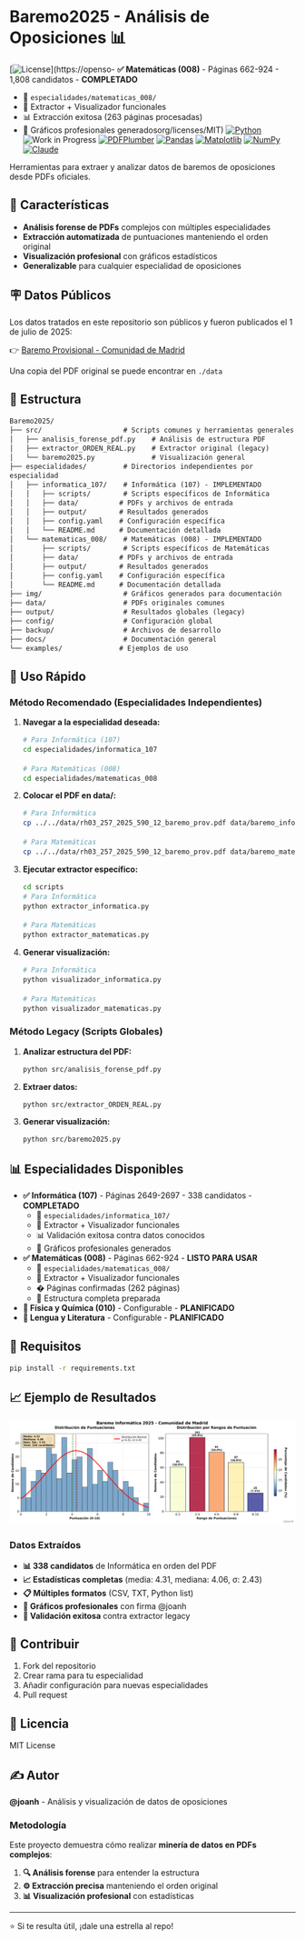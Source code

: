 # Baremo2025 - Análisis de Oposiciones 📊

[![License](https://img.shields.io/badge/license-MIT-blue.svg)](https://openso- **✅ Matemáticas (008)** - Páginas 662-924 - 1,808 candidatos - **COMPLETADO**
  - 📁 `especialidades/matematicas_008/`
  - 🔧 Extractor + Visualizador funcionales
  - 📊 Extracción exitosa (263 páginas procesadas)
  - 🎨 Gráficos profesionales generadosorg/licenses/MIT)
[![Python](https://img.shields.io/badge/python-3.8%2B-blue.svg)](https://www.python.org/)
![Work in Progress](https://img.shields.io/badge/status-work%20in%20progress-orange.svg)
[![PDFPlumber](https://img.shields.io/badge/pdfplumber-0.7%2B-green.svg)](https://github.com/jsvine/pdfplumber)
[![Pandas](https://img.shields.io/badge/pandas-1.3%2B-150458.svg)](https://pandas.pydata.org/)
[![Matplotlib](https://img.shields.io/badge/matplotlib-3.5%2B-11557c.svg)](https://matplotlib.org/)
[![NumPy](https://img.shields.io/badge/numpy-1.21%2B-013243.svg)](https://numpy.org/)
[![Claude](https://img.shields.io/badge/AI_Assistant-Claude_Sonnet_4.0-8A2BE2.svg)](https://www.anthropic.com/claude)

Herramientas para extraer y analizar datos de baremos de oposiciones desde PDFs oficiales.

## 🎯 Características

- **Análisis forense de PDFs** complejos con múltiples especialidades
- **Extracción automatizada** de puntuaciones manteniendo el orden original  
- **Visualización profesional** con gráficos estadísticos
- **Generalizable** para cualquier especialidad de oposiciones

## 🪧 Datos Públicos

Los datos tratados en este repositorio son públicos y fueron publicados el 1 de julio de 2025:

👉 [Baremo Provisional - Comunidad de Madrid](https://www.comunidad.madrid/sites/default/files/doc/educacion/rh03/rh03_257_2025_590_12_baremo_prov.pdf)

Una copia del PDF original se puede encontrar en `./data`

## 📁 Estructura

```
Baremo2025/
├── src/                    # Scripts comunes y herramientas generales
│   ├── analisis_forense_pdf.py    # Análisis de estructura PDF
│   ├── extractor_ORDEN_REAL.py    # Extractor original (legacy)
│   └── baremo2025.py              # Visualización general
├── especialidades/         # Directorios independientes por especialidad
│   ├── informatica_107/    # Informática (107) - IMPLEMENTADO
│   │   ├── scripts/        # Scripts específicos de Informática
│   │   ├── data/          # PDFs y archivos de entrada
│   │   ├── output/        # Resultados generados
│   │   ├── config.yaml    # Configuración específica
│   │   └── README.md      # Documentación detallada
│   └── matematicas_008/    # Matemáticas (008) - IMPLEMENTADO
│       ├── scripts/        # Scripts específicos de Matemáticas
│       ├── data/          # PDFs y archivos de entrada
│       ├── output/        # Resultados generados
│       ├── config.yaml    # Configuración específica
│       └── README.md      # Documentación detallada
├── img/                    # Gráficos generados para documentación
├── data/                   # PDFs originales comunes
├── output/                 # Resultados globales (legacy)
├── config/                 # Configuración global
├── backup/                 # Archivos de desarrollo
├── docs/                   # Documentación general
└── examples/              # Ejemplos de uso
```

## 🚀 Uso Rápido

### Método Recomendado (Especialidades Independientes)

1. **Navegar a la especialidad deseada:**
   ```bash
   # Para Informática (107)
   cd especialidades/informatica_107
   
   # Para Matemáticas (008)
   cd especialidades/matematicas_008
   ```

2. **Colocar el PDF en data/:**
   ```bash
   # Para Informática
   cp ../../data/rh03_257_2025_590_12_baremo_prov.pdf data/baremo_informatica_107_2025.pdf
   
   # Para Matemáticas
   cp ../../data/rh03_257_2025_590_12_baremo_prov.pdf data/baremo_matematicas_008_2025.pdf
   ```

3. **Ejecutar extractor específico:**
   ```bash
   cd scripts
   # Para Informática
   python extractor_informatica.py
   
   # Para Matemáticas
   python extractor_matematicas.py
   ```

4. **Generar visualización:**
   ```bash
   # Para Informática
   python visualizador_informatica.py
   
   # Para Matemáticas
   python visualizador_matematicas.py
   ```

### Método Legacy (Scripts Globales)

1. **Analizar estructura del PDF:**
   ```bash
   python src/analisis_forense_pdf.py
   ```

2. **Extraer datos:**
   ```bash  
   python src/extractor_ORDEN_REAL.py
   ```

3. **Generar visualización:**
   ```bash
   python src/baremo2025.py
   ```

## 📊 Especialidades Disponibles

- **✅ Informática (107)** - Páginas 2649-2697 - 338 candidatos - **COMPLETADO**
  - 📁 `especialidades/informatica_107/`
  - 🔧 Extractor + Visualizador funcionales
  - 📊 Validación exitosa contra datos conocidos
  - 🎨 Gráficos profesionales generados
- **✅ Matemáticas (008)** - Páginas 662-924 - **LISTO PARA USAR**
  - 📁 `especialidades/matematicas_008/`
  - 🔧 Extractor + Visualizador funcionales
  - � Páginas confirmadas (262 páginas)
  - 🎨 Estructura completa preparada
- **🔧 Física y Química (010)** - Configurable - **PLANIFICADO**
- **🔧 Lengua y Literatura** - Configurable - **PLANIFICADO**

## 🔧 Requisitos

```bash
pip install -r requirements.txt
```

## 📈 Ejemplo de Resultados

![Análisis Informática 2025](img/baremo_informatica_107_2025.png)

### Datos Extraídos

- **📊 338 candidatos** de Informática en orden del PDF
- **📈 Estadísticas completas** (media: 4.31, mediana: 4.06, σ: 2.43)
- **📋 Múltiples formatos** (CSV, TXT, Python list)
- **🎨 Gráficos profesionales** con firma @joanh
- **🔄 Validación exitosa** contra extractor legacy

## 🤝 Contribuir

1. Fork del repositorio
2. Crear rama para tu especialidad
3. Añadir configuración para nuevas especialidades
4. Pull request

## 📝 Licencia

MIT License

## ✍️ Autor

**@joanh** - Análisis y visualización de datos de oposiciones

### Metodología

Este proyecto demuestra cómo realizar **minería de datos en PDFs complejos**:

1. **🔍 Análisis forense** para entender la estructura
2. **⚙️ Extracción precisa** manteniendo el orden original
3. **📊 Visualización profesional** con estadísticas

---
⭐ Si te resulta útil, ¡dale una estrella al repo!
